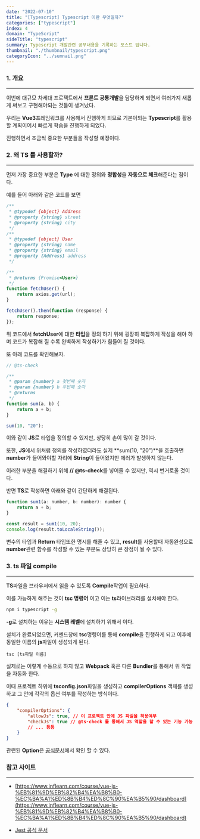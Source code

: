 ```yaml
---
date: "2022-07-10"
title: "[Typescript] Typescript 이란 무엇일까?"
categories: ["typescript"]
index: 4
domain: "TypeScript"
sideTitle: "typescript"
summary: Typescript 개발관련 공부내용을 기록하는 포스트 입니다.
thumbnail: "./thumbnail/typescript.png"
categoryIcon: "../sumnail.png"
---
```


### 1. 개요

---

이번에 대규모 차세대 프로젝트에서 **프론트 공통개발**을 담당하게 되면서 여러가지 새롭게 써보고 구현해야되는 것들이 생겨났다.

우리는 **Vue3**프레임워크를 사용해서 진행하게 되므로 기본이되는 **Typescript**를 활용할 계획이어서 빠르게 학습을 진행하게 되었다.

진행하면서 조금씩 중요한 부분들을 작성할 예정이다.


### 2. 왜 TS 를 사용할까?
---

먼저 가장 중요한 부분은 **Type** 에 대한 정의와 **정합성**을 **자동으로 체크**해준다는 점이다.

예를 들어 아래와 같은 코드를 보면

```js
/**
 * @typedef {object} Address
 * @property {string} street
 * @property {string} city
 */
/**
 * @typedef {object} User
 * @property {string} name
 * @property {string} email
 * @property {Address} address
 */

/**
 * @returns {Promise<User>}
 */
function fetchUser() {
	return axios.get(url);
}

fetchUser().then(function (response) {
	return response;
});
```

위 코드에서 **fetchUser**에 대한 **타입**을 정의 하기 위해 굉장히 복잡하게 작성을 해야 하며 코드가 복잡해 질 수록 완벽하게 작성하기가 힘들어 질 것이다.

또 아래 코드를 확인해보자.

```js
// @ts-check

/**
 * @param {number} a 첫번쨰 숫자
 * @param {number} b 두번째 숫자
 * @returns
 */
function sum(a, b) {
	return a + b;
}

sum(10, "20");
```

이와 같이 **JS**로 타입을 정의할 수 있지만, 상당히 손이 많이 갈 것이다.

또한, **JS**에서 위처럼 정의를 작성하였더라도 실제 **sum(10, "20")**을 호출하면 **number**가 들어와야할 자리에 **String**이 들어왔지만
에러가 발생하지 않는다.

이러한 부분을 해결하기 위해 **// @ts-check**를 넣어줄 수 있지만, 역시 번거로울 것이다.

반면 **TS**로 작성하면 아래와 같이 간단하게 해결된다.

```js
function sum1(a: number, b: number): number {
	return a + b;
}

const result = sum1(10, 20);
console.log(result.toLocaleString());

```

변수의 타입과 **Return** 타입또한 명시를 해줄 수 있고, **result**를 사용할때 자동완성으로 **number**관련 함수를 작성할 수 있는 부분도
상당히 큰 장점이 될 수 있다.

### 3. ts 파일 compile
---

**TS**파일을 브라우저에서 읽을 수 있도록 **Compile**작업이 필요하다.

이를 가능하게 해주는 것이 **tsc 명령어** 이고 이는 **ts**라이브러리를 설치해야 한다.

```bash
npm i typescript -g
```

**-g**로 설치하는 이유는 **시스템 레벨**에 설치하기 위해서 이다.

설치가 완료되었으면, 커멘드창에 **tsc**명령어를 통해 **compile**을 진행하게 되고 이후에 동일한 이름의 **js**파일이 생성되게 된다.

```
tsc [ts파일 이름]
```

실제로는 이렇게 수동으로 하지 않고 **Webpack** 혹은 다른 **Bundler**를 통해서 위 작업을 자동화 한다.

이때 프로젝트 하위에 **tsconfig.json**파일을 생성하고 **compilerOptions** 객체를 생성하고 그 안에 각각의 옵션 여부를 작성하는 방식이다.

```json
{
    "compilerOptions": {
        "allowJs": true, // 이 프로젝트 안에 JS 파일을 허용여부
        "checkJs": true // @ts-check 를 통해서 JS 역할을 할 수 있는 기능 가능 여부
		// ... 등등
    }
}
```

관련된 **Option**은 [공식문서](https://www.typescriptlang.org/ko/tsconfig)에서 확인 할 수 있다.



### 참고 사이트

---

- [https://www.inflearn.com/course/vue-js-%EB%81%9D%EB%82%B4%EA%B8%B0-%EC%BA%A1%ED%8B%B4%ED%8C%90%EA%B5%90/dashboard](https://www.inflearn.com/course/vue-js-%EB%81%9D%EB%82%B4%EA%B8%B0-%EC%BA%A1%ED%8B%B4%ED%8C%90%EA%B5%90/dashboard)

- [Jest 공식 문서](https://jestjs.io/)